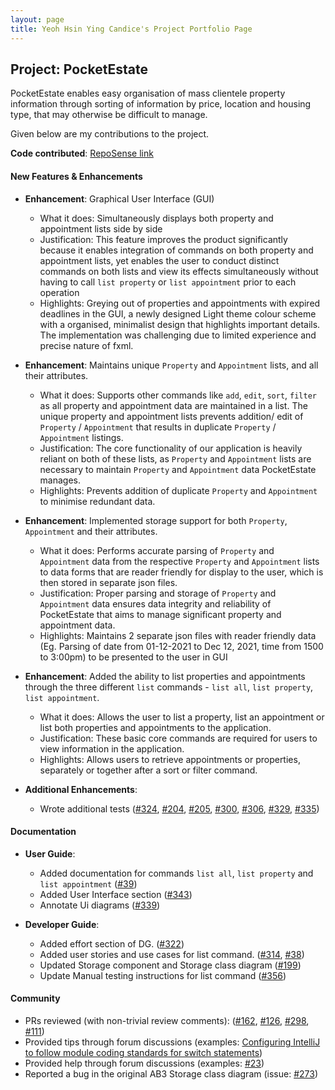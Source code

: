 ```yaml
---
layout: page
title: Yeoh Hsin Ying Candice's Project Portfolio Page
---
```


## Project: PocketEstate

PocketEstate enables easy organisation of mass clientele property information through sorting of information by price,
location and housing type, that may otherwise be difficult to manage.

Given below are my contributions to the project.

**Code contributed**: [RepoSense link](https://nus-cs2103-ay2021s2.github.io/tp-dashboard/?search=&sort=groupTitle&sortWithin=title&timeframe=commit&mergegroup=&groupSelect=groupByRepos&breakdown=true&checkedFileTypes=docs~functional-code~test-code~other&since=&tabOpen=true&tabType=authorship&zFR=false&tabAuthor=candyhy&tabRepo=AY2021S2-CS2103T-T13-4%2Ftp%5Bmaster%5D&authorshipIsMergeGroup=false&authorshipFileTypes=docs~functional-code~test-code&authorshipIsBinaryFileTypeChecked=false)

#### New Features & Enhancements

* **Enhancement**: Graphical User Interface (GUI)
    * What it does: Simultaneously displays both property and appointment lists side by side
    * Justification: This feature improves the product significantly because it enables integration of commands on both property and appointment lists, yet enables the user to conduct distinct commands on both lists and view its effects simultaneously without having to call `list property` or `list appointment` prior to each operation
    * Highlights: Greying out of properties and appointments with expired deadlines in the GUI, a newly designed Light theme colour scheme with a organised, minimalist design that highlights important details.
    The implementation was challenging due to limited experience and precise nature of fxml.


* **Enhancement**: Maintains unique `Property` and `Appointment` lists, and all their attributes.
    * What it does: Supports other commands like `add`, `edit`, `sort`, `filter` as all property and appointment data are maintained in a list. The unique property and appointment lists prevents addition/ edit of `Property` / `Appointment` that results in duplicate  `Property` / `Appointment` listings.
    * Justification: The core functionality of our application is heavily reliant on both of these lists, as `Property` and `Appointment` lists are necessary to maintain `Property` and `Appointment` data PocketEstate manages.
    * Highlights: Prevents addition of duplicate `Property` and `Appointment` to minimise redundant data.

<div style="page-break-after: always;"></div>

* **Enhancement**: Implemented storage support for both `Property`, `Appointment` and their attributes.
    * What it does: Performs accurate parsing of `Property` and `Appointment` data from the respective `Property` and `Appointment` lists to data forms that are reader friendly for display to the user, which is then stored in separate json files.
    * Justification: Proper parsing and storage of `Property` and `Appointment` data ensures data integrity and reliability of PocketEstate that aims to manage significant property and appointment data. 
    * Highlights: Maintains 2 separate json files with reader friendly data (Eg. Parsing of date from 01-12-2021 to Dec 12, 2021, time from 1500 to 3:00pm) to be presented to the user in GUI 
  

* **Enhancement**: Added the ability to list properties and appointments through the three different `list` commands - `list all`, `list property`, `list appointment`.
    * What it does: Allows the user to list a property, list an appointment or list both properties and appointments to the application.
    * Justification: These basic core commands are required for users to view information in the application.
    * Highlights: Allows users to retrieve appointments or properties, separately or together after a sort or filter command.


* **Additional Enhancements**:
    * Wrote additional tests ([\#324](https://github.com/AY2021S2-CS2103T-T13-4/tp/pull/324), [\#204](https://github.com/AY2021S2-CS2103T-T13-4/tp/pull/204), [\#205](https://github.com/AY2021S2-CS2103T-T13-4/tp/pull/205), [\#300](https://github.com/AY2021S2-CS2103T-T13-4/tp/pull/300), [\#306](https://github.com/AY2021S2-CS2103T-T13-4/tp/pull/306), [\#329](https://github.com/AY2021S2-CS2103T-T13-4/tp/pull/329), [\#335](https://github.com/AY2021S2-CS2103T-T13-4/tp/pull/335))
  

#### Documentation

* **User Guide**:
    * Added documentation for commands `list all`, `list property` and `list appointment` ([\#39](https://github.com/AY2021S2-CS2103T-T13-4/tp/pull/39))
    * Added User Interface section ([\#343](https://github.com/AY2021S2-CS2103T-T13-4/tp/pull/343))
    * Annotate Ui diagrams ([\#339](https://github.com/AY2021S2-CS2103T-T13-4/tp/pull/339))
  
* **Developer Guide**:
    * Added effort section of DG. ([\#322](https://github.com/AY2021S2-CS2103T-T13-4/tp/pull/322))
    * Added user stories and use cases for list command. ([\#314](https://github.com/AY2021S2-CS2103T-T13-4/tp/pull/314), [\#38](https://github.com/AY2021S2-CS2103T-T13-4/tp/pull/38))
    * Updated Storage component and Storage class diagram ([\#199](https://github.com/AY2021S2-CS2103T-T13-4/tp/pull/199))
    * Update Manual testing instructions for list command ([\#356](https://github.com/AY2021S2-CS2103T-T13-4/tp/pull/356))

#### Community

* PRs reviewed (with non-trivial review comments): ([\#162](https://github.com/AY2021S2-CS2103T-T13-4/tp/pull/162), [\#126](https://github.com/AY2021S2-CS2103T-T13-4/tp/pull/126), [\#298](https://github.com/AY2021S2-CS2103T-T13-4/tp/pull/298), [\#111](https://github.com/AY2021S2-CS2103T-T13-4/tp/pull/111))
* Provided tips through forum discussions (examples: [Configuring IntelliJ to follow module coding standards for switch statements](https://github.com/nus-cs2103-AY2021S2/forum/issues/42))
* Provided help through forum discussions (examples: [\#23](https://github.com/nus-cs2103-AY2021S2/forum/issues/23))
* Reported a bug in the original AB3 Storage class diagram (issue: [\#273](https://github.com/nus-cs2103-AY2021S2/forum/issues/273))
